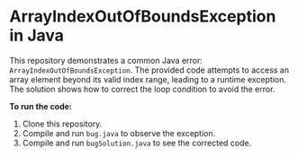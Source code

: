 # ArrayIndexOutOfBoundsException in Java
This repository demonstrates a common Java error: `ArrayIndexOutOfBoundsException`.  The provided code attempts to access an array element beyond its valid index range, leading to a runtime exception. The solution shows how to correct the loop condition to avoid the error.

**To run the code:**
1. Clone this repository.
2. Compile and run `bug.java` to observe the exception.
3. Compile and run `bugSolution.java` to see the corrected code.